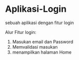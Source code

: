 # Aplikasi-Login
sebuah aplikasi dengan fitur login

Alur Fitur login:
1. Masukan email dan Password
2. Memvalidasi masukan
3. menampilkan halaman Home
   

